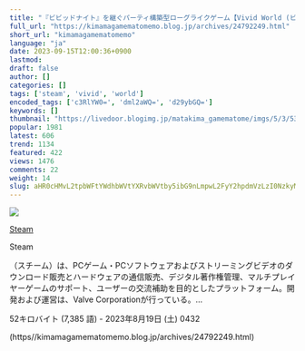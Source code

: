 ```yaml
---
title: "『ビビッドナイト』を継ぐパーティ構築型ローグライクゲーム【Vivid World (ビビッドワールド)】Steam向けに発表。宝石になったキャラクターを集めてバトル "
full_url: "https://kimamagamematomemo.blog.jp/archives/24792249.html"
short_url: "kimamagamematomemo"
language: "ja"
date: 2023-09-15T12:00:36+0900
lastmod: 
draft: false
author: []
categories: []
tags: ['steam', 'vivid', 'world']
encoded_tags: ['c3RlYW0=', 'dml2aWQ=', 'd29ybGQ=']
keywords: []
thumbnail: "https://livedoor.blogimg.jp/matakima_gamematome/imgs/5/3/5301a5dc.jpg"
popular: 1981
latest: 606
trend: 1134
featured: 422
views: 1476
comments: 22
weight: 14
slug: aHR0cHMvL2tpbWFtYWdhbWVtYXRvbWVtby5ibG9nLmpwL2FyY2hpdmVzLzI0NzkyMjQ5Lmh0bWw=
---
```


![](https://livedoor.blogimg.jp/matakima_gamematome/imgs/5/3/5301a5dc.jpg)

<div><a title='Steam' href='https//ja.wikipedia.org/wiki/Steam' target='_blank'><p>Steam</p></a> <p class='searchresult'><p>Steam</p>（スチーム）は、PCゲーム・PCソフトウェアおよびストリーミングビデオのダウンロード販売とハードウェアの通信販売、デジタル著作権管理、マルチプレイヤーゲームのサポート、ユーザーの交流補助を目的としたプラットフォーム。開発および運営は、Valve Corporationが行っている。…</p> <p class='mw-search-result-data'>52キロバイト (7,385 語) - 2023年8月19日 (土) 0432</p></div>

(https//kimamagamematomemo.blog.jp/archives/24792249.html)
